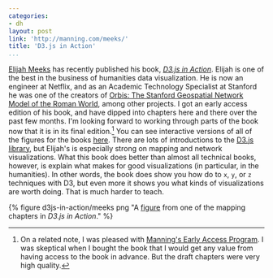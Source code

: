 ```yaml
---
categories:
- dh
layout: post
link: 'http://manning.com/meeks/'
title: 'D3.js in Action'
...
```


[Elijah Meeks](http://emeeks.github.io/) has recently published his book, *[D3.js in Action](http://manning.com/meeks/)*. Elijah is one of the best in the business of humanities data visualization. He is now an engineer at Netflix, and as an Academic Technology Specialist at Stanford he was one of the creators of [Orbis: The Stanford Geospatial Network Model of the Roman World](http://orbis.stanford.edu/), among other projects. I got an early access edition of his book, and have dipped into chapters here and there over the past few months. I'm looking forward to working through parts of the book now that it is in its final edition.[^1] You can see interactive versions of all of the figures for the books [here](http://bl.ocks.org/emeeks). There are lots of introductions to the [D3.js library](http://d3js.org/), but Elijah's is especially strong on mapping and network visualizations. What this book does better than almost all technical books, however, is explain what makes for good visualizations (in particular, in the humanities). In other words, the book does show you how do to `x`, `y`, or `z` techniques with D3, but even more it shows you what kinds of visualizations are worth doing. That is much harder to teach.

{% figure d3js-in-action/meeks png "A [figure](http://bl.ocks.org/emeeks/58141fb5482eb687f346) from one of the mapping chapters in *D3.js in Action*." %}

[^1]: On a related note, I was pleased with [Manning's Early Access Program](http://manning.com/about/meap). I was skeptical when I bought the book that I would get any value from having access to the book in advance. But the draft chapters were very high quality.
